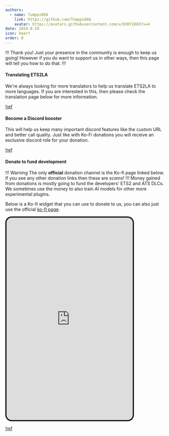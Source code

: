```yaml
---
authors: 
  - name: Tumppi066
    link: https://github.com/Tumppi066
    avatar: https://avatars.githubusercontent.com/u/83072683?v=4
date: 2024-8-29
icon: heart
order: 0
---
```

!!! Thank you!
Just your presence in the community is enough to keep us going! However if you do want to support us in other ways, then this page will tell you how to do that.
!!!
#### Translating ETS2LA
We're always looking for more translators to help us translate ETS2LA to more languages. If you are interested in this, then please check the translation page below for more information. 

[!ref](/Guides/translation/JSONTranslation.md)

#### Become a Discord booster
This will help us keep many important discord features like the custom URL and better call quality. Just like with Ko-Fi donations you will receive an exclusive discord role for your donation.

[!ref](https://ets2la.com/discord)

#### Donate to fund development
!!! Warning
The only **official** donation channel is the Ko-fi page linked below. If you see any other donation links then these are *scams*!
!!!
Money gained from donations is mostly going to fund the developers' ETS2 and ATS DLCs. We sometimes use the money to also train AI models for other more experimental plugins.

Below is a Ko-fi widget that you can use to donate to us, you can also just use the official [ko-fi page](https://ko-fi.com/tumppi066).


<iframe id='kofiframe' src='https://ko-fi.com/tumppi066/?hidefeed=true&widget=true&embed=true&preview=true' style='border:none;width:400px;padding:4px;background:#1e1e1e;border-radius:20px;' height='640' title='tumppi066'></iframe>

[!ref](https://ko-fi.com/tumppi066)